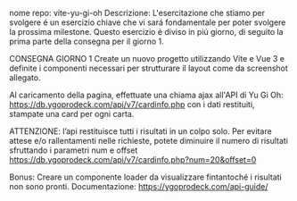 
nome repo: vite-yu-gi-oh
Descrizione:
L'esercitazione che stiamo per svolgere é un esercizio chiave che vi sará fondamentale per poter svolgere la prossima milestone.
Questo esercizio é diviso in piú giorno, di seguito la prima parte della consegna per il giorno 1.

CONSEGNA GIORNO 1
Create un nuovo progetto utilizzando Vite e Vue 3 e definite i componenti necessari per strutturare il layout come da screenshot allegato.

Al caricamento della pagina, effettuate una chiama ajax all'API di Yu Gi Oh:
https://db.ygoprodeck.com/api/v7/cardinfo.php
con i dati restituiti, stampate una card per ogni carta.

ATTENZIONE:
l’api restituisce tutti i risultati in un colpo solo.
Per evitare attese e/o rallentamenti nelle richieste, potete diminuire il numero di risultati sfruttando i parametri num e offset
https://db.ygoprodeck.com/api/v7/cardinfo.php?num=20&offset=0

Bonus:
Creare un componente loader da visualizzare fintantoché i risultati non sono pronti.
Documentazione: https://ygoprodeck.com/api-guide/